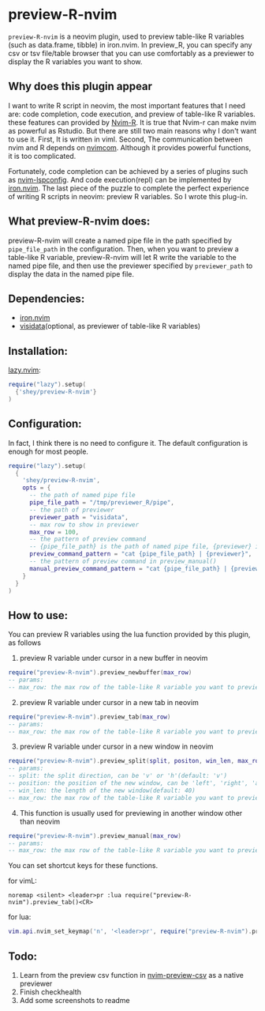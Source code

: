 # preview-R-nvim

`preview-R-nvim` is a neovim plugin, used to preview table-like R variables (such as data.frame, tibble) in iron.nvim. In preview_R, you can specify any csv or tsv file/table browser that you can use comfortably as a previewer to display the R variables you want to show.

## Why does this plugin appear

I want to write R script in neovim, the most important features that I need are: code completion, code execution, and preview of table-like R variables. these features can provided by [Nvim-R](https://github.com/jalvesaq/Nvim-R). It is true that Nvim-r can make nvim as powerful as Rstudio. But there are still two main reasons why I don't want to use it. First, It is written in viml. Second, The communication between nvim and R depends on [nvimcom](https://github.com/jalvesaq/nvimcom). Although it provides powerful functions, it is too complicated.

Fortunately, code completion can be achieved by a series of plugins such as [nvim-lspconfig](https://github.com/neovim/nvim-lspconfig). And code execution(repl) can be implemented by [iron.nvim](https://github.com/Vigemus/iron.nvim). The last piece of the puzzle to complete the perfect experience of writing R scripts in neovim: preview R variables. So I wrote this plug-in.

## What preview-R-nvim does:

preview-R-nvim will create a named pipe file in the path specified by `pipe_file_path` in the configuration. Then, when you want to preview a table-like R variable, preview-R-nvim will let R write the variable to the named pipe file, and then use the previewer specified by `previewer_path` to display the data in the named pipe file.

## Dependencies:

- [iron.nvim](https://github.com/Vigemus/iron.nvim)
- [visidata](https://www.visidata.org/)(optional, as previewer of table-like R variables)

## Installation:

[lazy.nvim](https://github.com/folke/lazy.nvim):
```lua
require("lazy").setup(
  {'shey/preview-R-nvim'}
)
```

## Configuration:

In fact, I think there is no need to configure it. The default configuration is enough for most people.

```lua
require("lazy").setup(
  {
    'shey/preview-R-nvim',
    opts = {
      -- the path of named pipe file
      pipe_file_path = "/tmp/previewer_R/pipe",
      -- the path of previewer
      previewer_path = "visidata",
      -- max row to show in previewer
      max_row = 100,
      -- the pattern of preview command
      -- {pipe_file_path} is the path of named pipe file, {previewer} is the path of previewer
      preview_command_pattern = "cat {pipe_file_path} | {previewer}",
      -- the pattern of preview command in preview_manual()
      manual_preview_command_pattern = "cat {pipe_file_path} | {previewer}",
    }
  }
)
```

## How to use:

You can preview R variables using the lua function provided by this plugin, as follows

1. preview R variable under cursor in a new buffer in neovim

```lua
require("preview-R-nvim").preview_newbuffer(max_row)
-- params:
-- max_row: the max row of the table-like R variable you want to preview (if not set, the default value is max_row that in configuration)
```


2. preview R variable under cursor in a new tab in neovim

```lua
require("preview-R-nvim").preview_tab(max_row)
-- params:
-- max_row: the max row of the table-like R variable you want to preview (if not set, the default value is max_row that in configuration)
```

3. preview R variable under cursor in a new window in neovim

```lua
require("preview-R-nvim").preview_split(split, positon, win_len, max_row)
-- params:
-- split: the split direction, can be 'v' or 'h'(default: 'v')
-- position: the position of the new window, can be 'left', 'right', 'above', 'below', 'leftabove', 'leftbelow', 'rightabove', 'rightbelow'(default: 'rightbelow')
-- win_len: the length of the new window(default: 40)
-- max_row: the max row of the table-like R variable you want to preview (if not set, the default value is max_row that in configuration)
```


4. This function is usually used for previewing in another window other than neovim

```lua
require("preview-R-nvim").preview_manual(max_row)
-- params:
-- max_row: the max row of the table-like R variable you want to preview (if not set, the default value is max_row that in configuration)
```

You can set shortcut keys for these functions.

for vimL:
```vim
noremap <silent> <leader>pr :lua require("preview-R-nvim").preview_tab()<CR>
```

for lua:
```lua
vim.api.nvim_set_keymap('n', '<leader>pr', require("preview-R-nvim").preview_tab(), {noremap = true, silent = true})
```

## Todo:

1. Learn from the preview csv function in [nvim-preview-csv](https://github.com/Nguyen-Hoang-Nam/nvim-preview-csv) as a native previewer
2. Finish checkhealth
3. Add some screenshots to readme
